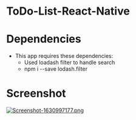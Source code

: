 # ToDo-List-React-Native


# Dependencies
  * This app requires these dependencies:
    * Used loadash filter to handle search
    * npm i --save lodash.filter

# Screenshot
[![Screenshot-1630997177.png](https://i.postimg.cc/g2q8BNhZ/Screenshot-1630997177.png)](https://postimg.cc/hXvXX8pD)

